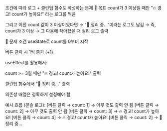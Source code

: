 조건에 따라 로그 + 클린업 함수도 작성하는 문제
🎯 목표
count가 3 이상일 때만 "🔥 경고! count가 높아요!" 라는 로그를 찍음

그리고 이전 count 값이 3 이상이었다면 → "🧹 정리 중..."이라는 로그도 남김
→ 즉, count가 3 이상 → 그 다음에 작아졌을 때 정리 로그 출력

📝 문제 조건
useState로 count를 0부터 시작

버튼 클릭 시 1씩 증가 (+1)

useEffect를 활용해서:

count >= 3일 때만 "🔥 경고! count가 높아요!" 출력

클린업 함수에서 "🧹 정리 중..." 출력

의존성 배열은 정확하게 설정해야 함

예시 흐름 (콘솔 로그):
[버튼 클릭 → count: 1] → 아무 것도 출력 안 됨
[버튼 클릭 → count: 2] → 아무 것도 출력 안 됨
[버튼 클릭 → count: 3] → 🔥 경고! count가 높아요!
[버튼 클릭 → count: 4] → 🔥 경고! count가 높아요!
[버튼 클릭 → count: 2] → 🧹 정리 중...
